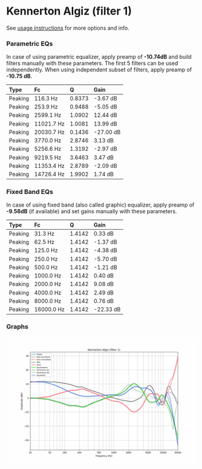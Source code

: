 # Kennerton Algiz (filter 1)
See [usage instructions](https://github.com/jaakkopasanen/AutoEq#usage) for more options and info.

### Parametric EQs
In case of using parametric equalizer, apply preamp of **-10.74dB** and build filters manually
with these parameters. The first 5 filters can be used independently.
When using independent subset of filters, apply preamp of **-10.75 dB**.

| Type    | Fc         |      Q | Gain      |
|:--------|:-----------|:-------|:----------|
| Peaking | 116.3 Hz   | 0.8373 | -3.67 dB  |
| Peaking | 253.9 Hz   | 0.9488 | -5.05 dB  |
| Peaking | 2599.1 Hz  | 1.0902 | 12.44 dB  |
| Peaking | 11021.7 Hz | 1.0081 | 13.99 dB  |
| Peaking | 20030.7 Hz | 0.1436 | -27.00 dB |
| Peaking | 3770.0 Hz  | 2.8746 | 3.13 dB   |
| Peaking | 5256.6 Hz  | 1.3192 | -2.97 dB  |
| Peaking | 9219.5 Hz  | 3.6463 | 3.47 dB   |
| Peaking | 11353.4 Hz | 2.8789 | -2.09 dB  |
| Peaking | 14726.4 Hz | 1.9902 | 1.74 dB   |

### Fixed Band EQs
In case of using fixed band (also called graphic) equalizer, apply preamp of **-9.58dB**
(if available) and set gains manually with these parameters.

| Type    | Fc         |      Q | Gain      |
|:--------|:-----------|:-------|:----------|
| Peaking | 31.3 Hz    | 1.4142 | 0.33 dB   |
| Peaking | 62.5 Hz    | 1.4142 | -1.37 dB  |
| Peaking | 125.0 Hz   | 1.4142 | -4.38 dB  |
| Peaking | 250.0 Hz   | 1.4142 | -5.70 dB  |
| Peaking | 500.0 Hz   | 1.4142 | -1.21 dB  |
| Peaking | 1000.0 Hz  | 1.4142 | 0.40 dB   |
| Peaking | 2000.0 Hz  | 1.4142 | 9.08 dB   |
| Peaking | 4000.0 Hz  | 1.4142 | 2.49 dB   |
| Peaking | 8000.0 Hz  | 1.4142 | 0.76 dB   |
| Peaking | 16000.0 Hz | 1.4142 | -22.33 dB |

### Graphs
![](./Kennerton%20Algiz%20(filter%201).png)